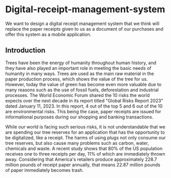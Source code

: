 # Digital-receipt-management-system
We want to design a digital receipt management system that we think will replace the paper receipts given to us as a document of our purchases and offer this system as a mobile application.

## Introduction
Trees have been the energy of humanity throughout human history, and they have also played an important role in meeting the basic needs of humanity in many ways. Trees are used as the main raw material in the paper production process, which shows the value of the tree for us. However, today the value of green has become even more valuable due to many reasons such as the use of fossil fuels, deforestation and industrial processes. The World Economic Forum shared the 10 risks the world expects over the next decade in its report titled "Global Risks Report 2023" dated January 11, 2023. In this report, 4 out of the top 5 and 6 out of the 10 are environmental risks. This being the case, paper receipts are issued for informational purposes during our shopping and banking transactions.

While our world is facing such serious risks, it is not understandable that we are spending our tree reserves for an application that has the opportunity to be digitalized, like a receipt. The harms of using plugs not only consume our tree reserves, but also cause many problems such as carbon, water, chemicals and waste. A recent study shows that 80% of the US population receives one to three receipts per day, 11% of which are immediately thrown away. Considering that America's retailers produce approximately 228.7 million pounds of receipt paper annually, that means 22.87 million pounds of paper immediately becomes trash.
